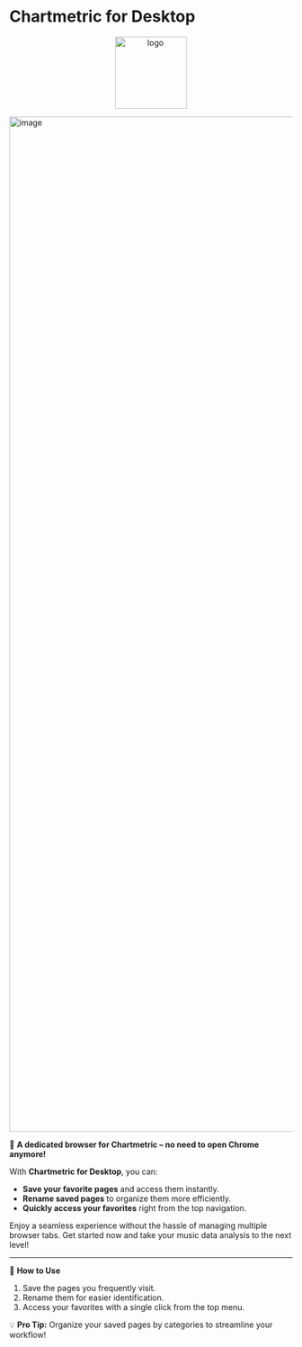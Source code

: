 # Chartmetric for Desktop

<p align="center">
  <img width="128" height="128" alt="logo" src="https://github.com/user-attachments/assets/8576b7b7-76cb-4ce7-9ff3-b89761ac55be"/>
</p>

<img width="1804" alt="image" src="https://github.com/user-attachments/assets/e97d8b38-6679-4117-ab83-0de76a7bd2b4" />


🚀 **A dedicated browser for Chartmetric – no need to open Chrome anymore!**

With **Chartmetric for Desktop**, you can:

- **Save your favorite pages** and access them instantly.
- **Rename saved pages** to organize them more efficiently.
- **Quickly access your favorites** right from the top navigation.

Enjoy a seamless experience without the hassle of managing multiple browser tabs. Get started now and take your music data analysis to the next level!

---
📖 **How to Use**  
1. Save the pages you frequently visit.  
2. Rename them for easier identification.  
3. Access your favorites with a single click from the top menu.

💡 **Pro Tip:** Organize your saved pages by categories to streamline your workflow!
